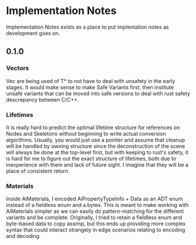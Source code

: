 # Implementation Notes

Implementation Notes exists as a place to put implentation notes as development goes on.


## 0.1.0

### Vectors
Vec<T> are being used of T* to not have to deal with unsafety in the early stages. It would make sense to make Safe Variants first, then institute unsafe variants that can be moved into safe versions to deal with rust safety descrepancy between C/C++.

### Lifetimes
It is really hard to predict the optimal lifetime structure for references on Nodes and Skeletons without beginning to write actual conversion algorithms. Usually, you would just use a pointer and assume that cleanup will be handled by owning structure since the deconstruction of the scene will always be done at the top-level first, but with keeping to rust's safety, it is hard for me to figure out the exact structure of lifetimes, both due to inexperience with them and lack of future sight. I imagine that they will be a place of consistent return.

### Materials

Inside AiMaterials, I encoded AiPropertyTypeInfo + Data as an ADT enum instead of a fieldless enum and a bytes. This is meant to make working with AiMaterials simpler as we can easily do pattern-matching for the different variants and be complete. Originally, I tried to retain a fieldless enum and byte-based data to copy assimp, but this ends up providing more complex syntax that could interact strangely in edge scenarios relating to encoding and decoding.